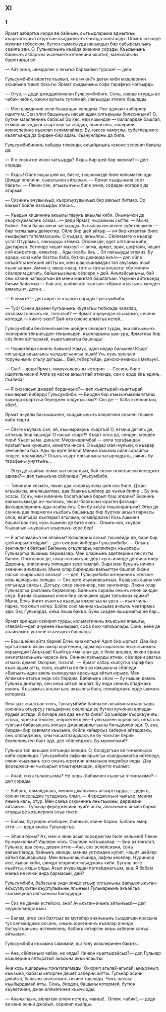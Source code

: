 ## XI

### 1

Ярмат азбаргъа кирди ве байнынь сыгъырларына аджыткъы къарыштырып отургъан къадыннынъ янында токъталды.
Онынъ юзюнде муляим тебессюм, бутюн сымасыyда насылдыр бир сабырсызлыкъ сезиле эди.
О, Гульнарнынъ къайда экенини сорады.
Къызынынъ байнынъ азбарына ишлемеге кеткенини ишитип, манълайыны бурютирди ве:

— Айт онъа, шимдилик о якъкъа бармайып турсын!
— деlи.

Гульсумбиби айретте къалып, «не ичюн?» деген киби козьлерини акъайына тикип бакъты.
Ярмат къадыныны софа тарафкъа чагъырды.

— Отур,— деди джиддийликнен Гульсумбибиге.
Сонъ, озюде отурды ве чабик-чабик, озюни артыкъ туталмай, лакъырды зтмеге башлады.

— Мен шимдичик элли башындан кельдим.
Пек аджаип хаберлер ишиттим.
Сен элли башынынъ насыл адам олгъаныны билесинъми?
О, бутюн маалленинъ бабасы!
Эр кес, еди яшындан — балалардан башлап, етмиш яшындаки къартларгъа къадар, эписи оны, эллерини кокюслерине къачлап селямлайлар.
Бу, юксек намуслы, субетлешмеге къалгъанда да бирден-бир адам.
Къанунларны да биле.

Гульсумбибининъ сабыры тюкенди, акъайынынъ юзюне эсленип бакъты да:

— Я о сизни не ичюн чагъырды?
Яхшы бир шей бар экенми?— деп сорады.

— Яхшы!
Ойле яхшы шей ки, бизге, тюшюмизде биле кельмеген эди.
Шимди эписини, сырасынен айтырым.
— Ярмат къадынына серт бакъты.
— Лякин сен, агъызынъны биле ачма, софадан котерир да атарым!

— Сизнинъ ачувынъыз, къоркъузувынъыз бир вакъыт битмез.
Эр вакъыт бойле лакъырды этесиз...

— Къадын кишининъ акъылы тавукъ акъылы киби.
Онынъчюн де къоркъузмасанъ олмаз...— деди Ярмат, чырайыны сытты.
— Мына, бойле.
Элли башы мени чагъырды.
Акъыллы инсаннен субетлешмек — бир татлылыкъ демектир.
Ойле бир шей айтыр — ич бир китаптан биле къыдырып тапалмазсынъ.
О къадар, акъыллы...
Сёйлемеге о къадар уста!
Отурамыз, лакъырды этемиз.
Огюмизде, адет олгъаны киби, дастархан.
Устюнде чешит махсул — алма, армут, эрик, шефтали, чешит сой канфетлер, емеклер...
Ады-эсабы ёкъ...
Эп лакъырды этемиз.
Бу арада:
«сиз киби бахтлы баба, бутюн джианда ёкъ!»— деп ойле онъайтлы кетирип айтты ки, мен шашкъанымдан тап авузымы ачып къалгъаным.
Амма о, яваш-яваш, татлы-татлы анълата:
«бу меним сёзлерим дегиль, байынъызнынъ сёзлери,» дей.
Анълайсынъмы, бай оны озюне чагъыргъан ве мени макътап башлагъан.
Умумен айткъанда, бизим байымыз — бай ата, шойле айттыргъан:
«Ярмат къызыны менден аямасын», деген...

— Я кимге?— деп айретте къалып сорады Гульсумбиби.

— Туф!
Санки дарени бугъанынъ къулагъы тюбюнде чалалар, анъламагъанынъ не, тонъкъа!?
— Ярмат ачувундан къызарып, сесини котерди,— кимге экен?
Бай-ата озюне алмагъа истей...

Гульсумбиби бекленильмеген шейден секирип турды, эки аягьынынъ тизлерине тёнъильдеп-тёнъильдеп, къолларыны ура-ура, Ярматкъа бир сёз биле айттырмай, къаргъамагъа башлады:

— Чюрюгейди сенинъ байынъ!
Намус, эдеп недир бильмей!
Къарт олгъанда акъылыны чылдыргъангъа ошай!
Учь кунь эвельси торунынынъ огълу догъды...
Вай, гебергейди, динсиз-имансыз мельун!..

— Сус!— деди Ярмат, юмрукъларыны котерип.
— Сесинъ биле ишитильмесин!
Алла эр кеске акъыл пай эткенде, сен о ерде ёкъ эдинъ, гъалиба!

— Я сиз насыл джеваб бердинъиз?— деп къалтырай-къалтырай къычырып йиберди Гульсумбиби.
— Бирден бир къызынъызны етмиш яшында къарткъа береджек олдунъызмы?!
Сиз де — баба экенсинъиз, эбет!..

Ярмат ачувлы бакъышынен, къадынынынъ кокрегини окънен тешкен киби тешти.

— Сёзге къулакъ сал, эй, къычыравукъ къаргъа!
О, етмиш дегиль де, алтмыш беш яшында!
О насыл къарт!?
Къарт олса да, сенден, менден тири!
Къаргъама, динъле: Мирзакаримбай — алла тарафындан яратылгъан кунешли, икметли инсан.
О кьадар мал-мульки, о къадар зенгинлиги бар.
Ады эр ерге белли!
Меним къызым ойле сарайгъа тюшсе, ярамаймы?
Онынъ къарт олгъаныны хатырладынъ, лякин, бу тарафыны унуттынъ...

— Эгер де къайыл олмагъан олсанъыз, бай сизни тилинъизни кеседжек эдими?— деп тыныкъча сёйленди Гульсумбиби.

— Тилинъни кесмез, лякин даа къоркъунчлы шей япа биле.
Джан агъырысы, анълашылмаз, даа башкъа шейлер де чыкъа билир...
Бу энъ эсасы.
Сонъ, мен кимнинъ босагъасына барып баш эгерим?
Бизнинъ вакъытымызда ач-чыплакъ, эвсиз-баркъсыз юрьген факъыр-фукъарелернинъ ады-эсабы ёкъ.
Сен бу акъта тюшюндинъми?
Эгер де сенннъ даа пишмеген къабакъ башынъда бир буртюк акъыл парчасы олса, вайгъара къопарып агълама, олмайджакъ!
Козь яшынен башлагъан той, козь яшынен де бите экен...
Онынъчюн, къуван!
Къуванып-къуванып азырлыкъ коре бер!

— Я агъламайып не япайым?
Козьлерим акъып тюшкейди де, баре бир шей корьмегейдим!— деп окюрип йиберди Гульсумбиби.
— Онынъ зенгинлиги батсын!
Байнынъ огъуллары, келинлери, къызлары Гульнаргъа яшайыш бермезлер.
Мен оларнынъ адетлерини пек яхты билем.
Онынъчюн де, олар сонъки учь-дёрт кунъ ичинде денъиштилер.
Дерсинъ, эписининъ тилинден зеэр тамлай.
Энди мен бунынъ ничюн экенини анъладым.
Мына олар биринджи вакъыттан башлап бизни насыл къаршылап алалар!...— деп, Гульсумбиби антерининъ этегине козь яшларыны сильди.
— Сиз эрте къуванасынъыз.
Къашыкъ ашны чий олгъанда саясыз.
Догъру, олар зенгинлер, пек зенгинлер.
Лякин олар Гульнаргъа раатлыкъ бермезлер.
Байнынъ сарайы онынъ ичюн зиндан олур.
Бизим къызымыз ичюн бир келишкен адам тапылмаз эдими?
Мына, Ёлчы йигит къаягъа къаршы юмругъыны урса — къая чиль-парча, тоз олып кетер.
Бойле сою меним къызыма ачлыкъ чектирмез эди.
Эм, Гульнарда, онъа яхшы бакъа.
Буны сизден яшырмагъа не бар...

Ярмат еринден секирип турды, кольмегининъ якъасына япышты, «тевбе!»—деп ачувнен къычырып, софа бою чапкъалады.
Сонъ, кене де апайынынъ устюне къычырып башлады:

— Бош шейни айта берме!
Елчы ким олгъан!
Адип бир ыргъат.
Даа бир ыргъатнынъ яхшы омюр коргенини, адамлар сырасына чыкъкъаныны корьмедим!
Анъкъав!
Къойгъа «ма-а-а» де, о биле анълар, лякин санъа анълатмакънынъ чареси ёкъ.
Сеннен лакъырды этмек, сёзлерни авагъа атмакъ демек!
Окюрме, токъта!..
— Ярмат азбар къапугъа тараф бир къач адым атты, сонъ, къайтты ве бир аз юмшакъча сёйледи:
«Вакъытындан эвель къомшулар арасында айтып юрьме.
Мен Алимхан-атагъа энди сёз бердим.
Бабанынъ сёзю — бу нышан демек.
Гульнар динълер, сен онъа айтып анълат.
Бу энди сенинъ япаджакъ ишинъ.
Къызымыз анълагъан, акъыллы бала, олмайджакъ ерде шамата котермез.

Янъгъыз къалгъан сонъ, Гульсумбиби байны ве акъайыны къаргъады, озюнинъ огъурсуз такъдирине океленди ве бутюн кучюнен алладан ярдым истеди.
Я бичаре ана даа не япа биле?
Эр шейден къоркъунчлы, агъыр, юрекни тешкен, зеэрлеген шей—Гульнарнен корюшюв, онъа озь тувгъан бабасынынъ япкъан джанаварлыгъыны бильдирюв эди.
О, ана, бирден-бир севимли къызына, бойле хайырсыз хаберни айтаджакъ, оны оплайджакъ, оны насиатлайджакъ ве бу чокътан берли бекленильген бахт эди, деп сёйлейджек.
Бу мумкюнми!?

Гульнар тап акъшам олгъанда кельди.
О, болдургъан ве гонъюльсиз киби корюльди.
Гульсумбиби лафыны ярынгъа къалдырмагъа истеседе, лякин къызнынъ озю онынъ юрегини ачмасына меджбур олды.
Даа фереджесини чыкъарып етиштирмезден, айретте къалып:

— Анай, сиз агълайсызмы?
Не олды, бабамнен къавгъа эттинъизми?— деп сорады.

— Бабанъ, олмайджакъ, меним джанымны агъырттырды,— деди о, озюни гюзельдже тутаджакъ олып.
— Фередженъни чыкъар, меним яныма кель, отур.
Мен санъа озюмнинъ яныгъымны, дердимни айтайым... 
Гульнар фереджесини чуйге асты, анасынынъ янына барып отурды ве козьлерини онъа тикти.

— Балам, бугунден итибарен, байнынъ эвине барма.
Бабанъ эмир этти...— деди анасы Гульнаргъа.

— Эписи бумы?
Ах, мен о эвни асыл кореджегим биле кельмей!
Лякин бу мумкюнми?
Ишлери чокъ.
Озьлери чагъыралар.
— Бир аз токътап, Гульнар, даа сонъ, девам этти:—Ана, сиз эслейсизми, сонъ вакъытларда, байнынъ эвинде, меним устюмден кулип, чешит шейлер айтып башладылар.
Мен якъынлашкъанда, лафны кеселер, Нуриниса исе, йылан киби, шимди зеэринен якъаджакъ киби.
Бугунь эвге къайтты, яхшы олды.
Асыл ачувымдан патлайджагъым, ана.
Я бабам манъа не ичюн анда бармасын, дей?

Гульсумбиби, бабасына энди зияде агъыр олгъаныны факъырлыкътан-ёкъсузлукътан къуртулывыны ялынъыз Гульнарнынъ акъайгъа чыкъывунда олгъаныны бильдирди:

— Сиз не демек истейсиз, ана?
Ачыкътан-ачыкъ айтынъыз!— деп эеджанланды къыз.

— Балам, эгер сен бахтсыз ве мутебер ананънынъ сыздагъан ярасына туз сепмейджек олсанъ, онынъ юрегининъ къанлар ичинде богъулгъаныны истемесенъ, бабанъ кетирген янъы хаберни санъа айтырым.

Гульсумбиби къызына самимий, яш толу козьлеринен бакъты.

— Ана, сёйленъиз чабик, не олды?
Ничюн къалтырайсыз?— деп Гульнар козьлерини ялтыратып анасына якъынлашты.

Ана козь яшларыны токътаталмады.
Окюрип агълай-агълай, ынъранып, къызына, бабасы кетирген дешет хаберни айтты.
Гульнар эсини джойып, башыны анасынынъ тизине ташлады.
Чокъ вакъыт къыбырдамай ятты.
Сонъ, бирден, башыны котермей, бутюн къуветинен, джан аляметинен къычырды:

— Аначыгъым, аллахтан олюм истенъ, манъа!..
Олюм, чабик!..— деди ве кене эсини джойып, серилип къалды.
